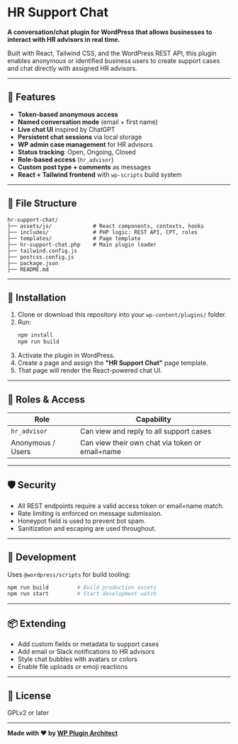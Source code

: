 # HR Support Chat

**A conversation/chat plugin for WordPress that allows businesses to interact with HR advisors in real time.**

Built with React, Tailwind CSS, and the WordPress REST API, this plugin enables anonymous or identified business users to create support cases and chat directly with assigned HR advisors.

---

## 🔧 Features

- **Token-based anonymous access**
- **Named conversation mode** (email + first name)
- **Live chat UI** inspired by ChatGPT
- **Persistent chat sessions** via local storage
- **WP admin case management** for HR advisors
- **Status tracking**: Open, Ongoing, Closed
- **Role-based access** (`hr_advisor`)
- **Custom post type + comments** as messages
- **React + Tailwind frontend** with `wp-scripts` build system

---

## 📁 File Structure

```
hr-support-chat/
├── assets/js/             # React components, contexts, hooks
├── includes/              # PHP logic: REST API, CPT, roles
├── templates/             # Page template
├── hr-support-chat.php    # Main plugin loader
├── tailwind.config.js
├── postcss.config.js
├── package.json
├── README.md
```

---

## 🚀 Installation

1. Clone or download this repository into your `wp-content/plugins/` folder.
2. Run:
   ```bash
   npm install
   npm run build
   ```
3. Activate the plugin in WordPress.
4. Create a page and assign the **"HR Support Chat"** page template.
5. That page will render the React-powered chat UI.

---

## 🔑 Roles & Access

| Role              | Capability                                      |
| ----------------- | ----------------------------------------------- |
| `hr_advisor`      | Can view and reply to all support cases         |
| Anonymous / Users | Can view their own chat via token or email+name |

---

## 🛡 Security

- All REST endpoints require a valid access token or email+name match.
- Rate limiting is enforced on message submission.
- Honeypot field is used to prevent bot spam.
- Sanitization and escaping are used throughout.

---

## 🧪 Development

Uses `@wordpress/scripts` for build tooling:

```bash
npm run build         # Build production assets
npm run start         # Start development watch
```

---

## 📦 Extending

- Add custom fields or metadata to support cases
- Add email or Slack notifications to HR advisors
- Style chat bubbles with avatars or colors
- Enable file uploads or emoji reactions

---

## 📄 License

GPLv2 or later

---

**Made with ❤️ by [WP Plugin Architect](https://chatgpt.com/g/g-6cqBCrKTn-wp-plugin-architect)**
